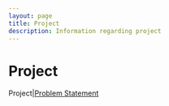 ```yaml
---
layout: page
title: Project
description: Information regarding project 
---
```


# Project

Project|[Problem Statement](https://weiserlab.github.io/wirelessnetworking/Project_v2.pdf)